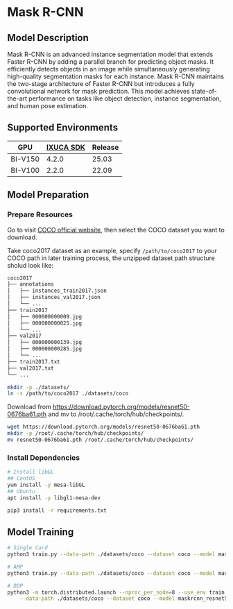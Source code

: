 # Mask R-CNN

## Model Description

Mask R-CNN is an advanced instance segmentation model that extends Faster R-CNN by adding a parallel branch for
predicting object masks. It efficiently detects objects in an image while simultaneously generating high-quality
segmentation masks for each instance. Mask R-CNN maintains the two-stage architecture of Faster R-CNN but introduces a
fully convolutional network for mask prediction. This model achieves state-of-the-art performance on tasks like object
detection, instance segmentation, and human pose estimation.

## Supported Environments

| GPU    | [IXUCA SDK](https://gitee.com/deep-spark/deepspark#%E5%A4%A9%E6%95%B0%E6%99%BA%E7%AE%97%E8%BD%AF%E4%BB%B6%E6%A0%88-ixuca) | Release |
|--------|-----------|---------|
| BI-V150 | 4.2.0     |  25.03  |
| BI-V100 | 2.2.0     |  22.09  |

## Model Preparation

### Prepare Resources

Go to visit [COCO official website](https://cocodataset.org/#download), then select the COCO dataset you want to
download.

Take coco2017 dataset as an example, specify `/path/to/coco2017` to your COCO path in later training process, the
unzipped dataset path structure sholud look like:

```bash
coco2017
├── annotations
│   ├── instances_train2017.json
│   ├── instances_val2017.json
│   └── ...
├── train2017
│   ├── 000000000009.jpg
│   ├── 000000000025.jpg
│   └── ...
├── val2017
│   ├── 000000000139.jpg
│   ├── 000000000285.jpg
│   └── ...
├── train2017.txt
├── val2017.txt
└── ...
```

```bash
mkdir -p ./datasets/
ln -s /path/to/coco2017 ./datasets/coco
```

Download from <https://download.pytorch.org/models/resnet50-0676ba61.pth> and mv to /root/.cache/torch/hub/checkpoints/.

```bash
wget https://download.pytorch.org/models/resnet50-0676ba61.pth
mkdir -p /root/.cache/torch/hub/checkpoints/
mv resnet50-0676ba61.pth /root/.cache/torch/hub/checkpoints/
```

### Install Dependencies

```bash
# Install libGL
## CentOS
yum install -y mesa-libGL
## Ubuntu
apt install -y libgl1-mesa-dev

pip3 install -r requirements.txt
```

## Model Training

```bash
# Single Card
python3 train.py --data-path ./datasets/coco --dataset coco --model maskrcnn_resnet50_fpn --lr 0.001 --batch-size 4

# AMP
python3 train.py --data-path ./datasets/coco --dataset coco --model maskrcnn_resnet50_fpn --lr 0.001 --batch-size 1 --amp

# DDP
python3 -m torch.distributed.launch --nproc_per_node=8 --use_env train.py\
    --data-path ./datasets/coco --dataset coco --model maskrcnn_resnet50_fpn --wd 0.000001 --lr 0.001 --batch-size 4
```
